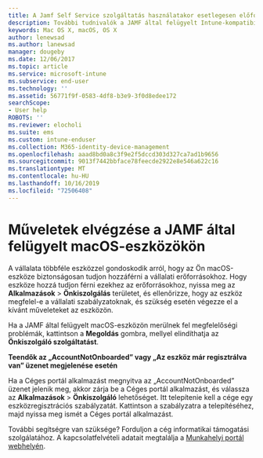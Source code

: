 ```yaml
---
title: A Jamf Self Service szolgáltatás használatakor esetlegesen előforduló hibák | Microsoft Docs
description: További tudnivalók a JAMF által felügyelt Intune-kompatibilis macOS-eszközről.
keywords: Mac OS X, macOS, OS X
author: lenewsad
ms.author: lanewsad
manager: dougeby
ms.date: 12/06/2017
ms.topic: article
ms.service: microsoft-intune
ms.subservice: end-user
ms.technology: ''
ms.assetid: 56771f9f-0583-4df8-b3e9-3f0d8edee172
searchScope:
- User help
ROBOTS: ''
ms.reviewer: elocholi
ms.suite: ems
ms.custom: intune-enduser
ms.collection: M365-identity-device-management
ms.openlocfilehash: aaad8bd0a8c3f9e2f5dccd303d327ca7ad1b9656
ms.sourcegitcommit: 9013f7442bbface78feecde2922e8e546a622c16
ms.translationtype: MT
ms.contentlocale: hu-HU
ms.lasthandoff: 10/16/2019
ms.locfileid: "72506408"
---
```

# <a name="performing-actions-on-a-macos-device-managed-by-jamf"></a>Műveletek elvégzése a JAMF által felügyelt macOS-eszközökön

A vállalata többféle eszközzel gondoskodik arról, hogy az Ön macOS-eszköze biztonságosan tudjon hozzáférni a vállalati erőforrásokhoz. Hogy eszköze hozzá tudjon férni ezekhez az erőforrásokhoz, nyissa meg az **Alkalmazások** > **Önkiszolgálás** területet, és ellenőrizze, hogy az eszköz megfelel-e a vállalati szabályzatoknak, és szükség esetén végezze el a kívánt műveleteket az eszközön.

Ha a JAMF által felügyelt macOS-eszközön merülnek fel megfelelőségi problémák, kattintson a **Megoldás** gombra, mellyel elindíthatja az **Önkiszolgáló szolgáltatást**.

__Teendők az „AccountNotOnboarded” vagy „Az eszköz már regisztrálva van” üzenet megjelenése esetén__

Ha a Céges portál alkalmazást megnyitva az „AccountNotOnboarded” üzenet jelenik meg, akkor zárja be a Céges portál alkalmazást, és válassza az **Alkalmazások** > **Önkiszolgáló** lehetőséget. Itt telepítenie kell a cége egy eszközregisztrációs szabályzatát. Kattintson a szabályzatra a telepítéséhez, majd nyissa meg ismét a Céges portál alkalmazást.

További segítségre van szüksége? Forduljon a cég informatikai támogatási szolgálatához. A kapcsolatfelvételi adatait megtalálja a [Munkahelyi portál webhelyén](https://go.microsoft.com/fwlink/?linkid=2010980).
